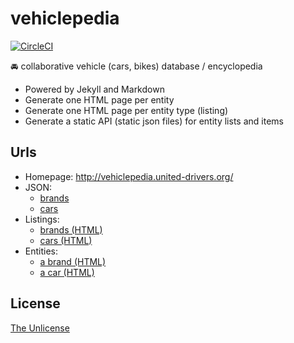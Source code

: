 # vehiclepedia

[![CircleCI](https://circleci.com/gh/united-drivers/vehiclepedia.svg?style=svg)](https://circleci.com/gh/united-drivers/vehiclepedia)

:oncoming_automobile: collaborative vehicle (cars, bikes) database / encyclopedia

* Powered by Jekyll and Markdown
* Generate one HTML page per entity
* Generate one HTML page per entity type (listing)
* Generate a static API (static json files) for entity lists and items

## Urls

* Homepage: http://vehiclepedia.united-drivers.org/
* JSON:
  * [brands](http://vehiclepedia.united-drivers.org/brands.json)
  * [cars](http://vehiclepedia.united-drivers.org/cars.json)
* Listings:
  * [brands (HTML)](http://vehiclepedia.united-drivers.org/brands/)
  * [cars (HTML)](http://vehiclepedia.united-drivers.org/cars/)
* Entities:
  * [a brand (HTML)](http://vehiclepedia.united-drivers.org/brands/peugeot)
  * [a car (HTML)](http://vehiclepedia.united-drivers.org/cars/peugeot-306-xs-1.6-1997-1999.html)

## License

[The Unlicense](http://unlicense.org/)
